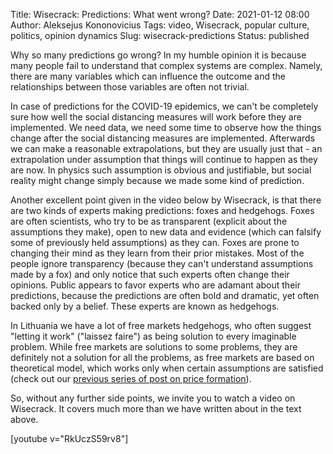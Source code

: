 Title: Wisecrack: Predictions: What went wrong?
Date: 2021-01-12 08:00
Author: Aleksejus Kononovicius
Tags: video, Wisecrack, popular culture, politics, opinion dynamics
Slug: wisecrack-predictions
Status: published 

Why so many predictions go wrong? In my humble opinion it is because many
people fail to understand that complex systems are complex. Namely, there are
many variables which can influence the outcome and the relationships between
those variables are often not trivial.

In case of predictions for the COVID-19 epidemics, we can't be completely sure
how well the social distancing measures will work before they are implemented.
We need data, we need some time to observe how the things change after the
social distancing measures are implemented. Afterwards we can make a reasonable
extrapolations, but they are usually just that - an extrapolation under
assumption that things will continue to happen as they are now. In physics such
assumption is obvious and justifiable, but social reality might change simply
because we made some kind of prediction.

Another excellent point given in the video below by Wisecrack, is that there
are two kinds of experts making predictions: foxes and hedgehogs. Foxes are
often scientists, who try to be as transparent (explicit about the
assumptions they make), open to new data and evidence (which can falsify some
of previously held assumptions) as they can. Foxes are prone to changing their
mind as they learn from their prior mistakes. Most of the people ignore
transparency (because they can't understand assumptions made by a fox) and
only notice that such experts often change their opinions. Public appears to
favor experts who are adamant about their predictions, because the predictions
are often bold and dramatic, yet often backed only by a belief. These experts
are known as hedgehogs.

In Lithuania we have a lot of free markets hedgehogs, who often suggest
"letting it work" ("laissez faire") as being solution to every imaginable
problem. While free markets are solutions to some problems, they are definitely
not a solution for all the problems, as free markets are based on theoretical
model, which works only when certain assumptions are satisfied (check out our
[previous series of post on price formation](/tag/topic-price-formation/)).

So, without any further side points, we invite you to watch a video on
Wisecrack. It covers much more than we have written about in the text above.

[youtube v="RkUczS59rv8"]
